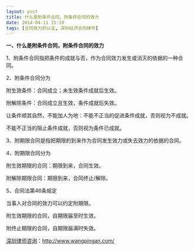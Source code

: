```yaml
---
layout: post
title: 什么是附条件合同，附条件合同的效力
date: 2014-04-11 15:19
tags: [合同效力的认定, 深圳经济合同律师]
---
```

<strong>一、什么是附条件合同，附条件合同的效力</strong>

1、附条件合同指把条件的成就与否，作为合同效力发生或消灭的依据的一种合同。

2、附条件合同分为

附生效条件：合同成立；未生效条件成就后生效。

附解除条件：合同成立且生效，条件成就后失效。

让条件顺其自然，不能加人为地：不能不正当的促进条件成就，否则视为不成就。

不能不正当的阻止条件成就，否则视为条件已成就。

3、附期限合同是指把期限的到来作为合同发生效力或失去效力的依据的合同。

4、附期限合同分为

附生效期限的合同：期限到来，合同生效。

附解除期限合同：期限到来，合同终止/解除。

5、合同法第46条规定

当事人对合同的效力可以约定附期限。

附生效期限的合同，自期限届至时生效。

附终止期限的合同，自期限届满时失效。

<a href="http://www.wangpingan.com/">深圳律师咨询</a>：<a href="http://www.wangpingan.com/">http://www.wangpingan.com/</a>

